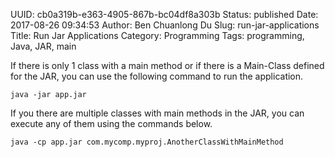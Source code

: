 UUID: cb0a319b-e363-4905-867b-bc04df8a303b
Status: published
Date: 2017-08-26 09:34:53
Author: Ben Chuanlong Du
Slug: run-jar-applications
Title: Run Jar Applications
Category: Programming
Tags: programming, Java, JAR, main

If there is only 1 class with a main method
or if there is a Main-Class defined for the JAR,
you can use the following command to run the application.

    java -jar app.jar

If you there are multiple classes with main methods in the JAR, 
you can execute any of them using the commands below. 

    java -cp app.jar com.mycomp.myproj.AnotherClassWithMainMethod
